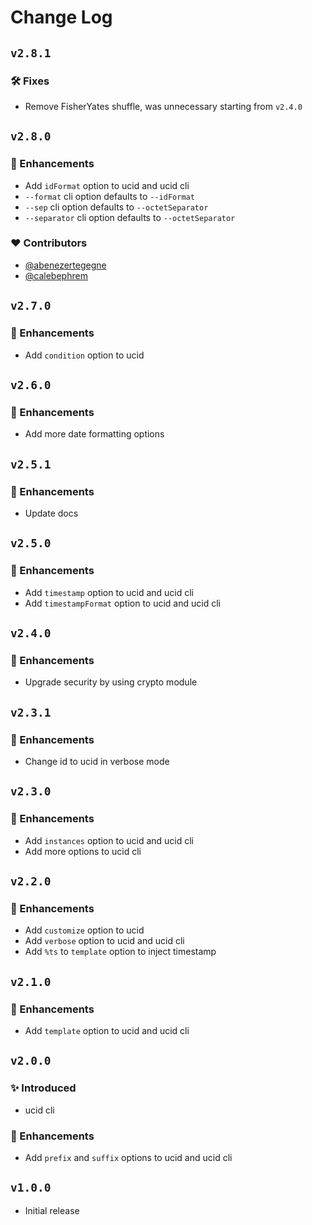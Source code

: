 # Change Log

## `v2.8.1`

### 🛠️ Fixes

- Remove FisherYates shuffle, was unnecessary starting from `v2.4.0`

## `v2.8.0`

### 🚀 Enhancements

- Add `idFormat` option to ucid and ucid cli
- `--format` cli option defaults to `--idFormat`
- `--sep` cli option defaults to `--octetSeparator`
- `--separator` cli option defaults to `--octetSeparator`

### ❤️ Contributors

- [@abenezertegegne](https://github.com/abenezertegegne)
- [@calebephrem](https://github.com/calebephrem)

## `v2.7.0`

### 🚀 Enhancements

- Add `condition` option to ucid

## `v2.6.0`

### 🚀 Enhancements

- Add more date formatting options

## `v2.5.1`

### 🚀 Enhancements

- Update docs

## `v2.5.0`

### 🚀 Enhancements

- Add `timestamp` option to ucid and ucid cli
- Add `timestampFormat` option to ucid and ucid cli

## `v2.4.0`

### 🚀 Enhancements

- Upgrade security by using crypto module

## `v2.3.1`

### 🚀 Enhancements

- Change id to ucid in verbose mode

## `v2.3.0`

### 🚀 Enhancements

- Add `instances` option to ucid and ucid cli
- Add more options to ucid cli

## `v2.2.0`

### 🚀 Enhancements

- Add `customize` option to ucid
- Add `verbose` option to ucid and ucid cli
- Add `%ts` to `template` option to inject timestamp

## `v2.1.0`

### 🚀 Enhancements

- Add `template` option to ucid and ucid cli

## `v2.0.0`

### ✨ Introduced

- ucid cli

### 🚀 Enhancements

- Add `prefix` and `suffix` options to ucid and ucid cli

## `v1.0.0`

- Initial release
